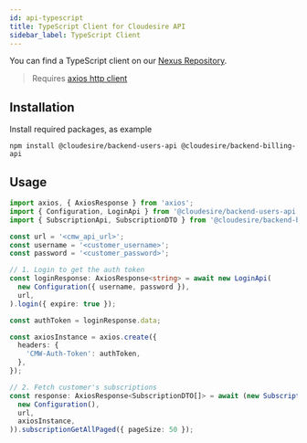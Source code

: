 ```yaml
---
id: api-typescript
title: TypeScript Client for Cloudesire API
sidebar_label: TypeScript Client
---
```


You can find a TypeScript client on our [Nexus Repository](https://nexus.cloudesire.com/#browse/browse:cloudesire-npm-public).

> Requires [axios http client ](https://github.com/axios/axios)

## Installation

Install required packages, as example
```
npm install @cloudesire/backend-users-api @cloudesire/backend-billing-api
```

## Usage
```typescript
import axios, { AxiosResponse } from 'axios';
import { Configuration, LoginApi } from '@cloudesire/backend-users-api';
import { SubscriptionApi, SubscriptionDTO } from '@cloudesire/backend-billing-api';

const url = '<cmw_api_url>';
const username = '<customer_username>';
const password = '<customer_password>';

// 1. Login to get the auth token
const loginResponse: AxiosResponse<string> = await new LoginApi(
  new Configuration({ username, password }),
  url,
).login({ expire: true });

const authToken = loginResponse.data;

const axiosInstance = axios.create({
  headers: {
    'CMW-Auth-Token': authToken,
  },
});

// 2. Fetch customer's subscriptions
const response: AxiosResponse<SubscriptionDTO[]> = await (new SubscriptionApi(
  new Configuration(),
  url,
  axiosInstance,
)).subscriptionGetAllPaged({ pageSize: 50 });
```
